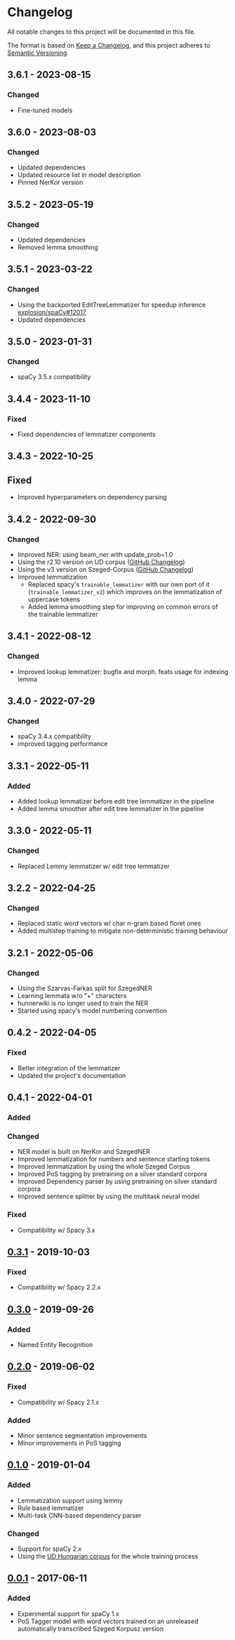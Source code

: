 # Changelog

All notable changes to this project will be documented in this file.

The format is based on [Keep a Changelog](https://keepachangelog.com/en/1.0.0/),
and this project adheres to [Semantic Versioning](https://semver.org/spec/v2.0.0.html).


## 3.6.1 - 2023-08-15
### Changed
- Fine-tuned models

## 3.6.0 - 2023-08-03
### Changed
- Updated dependencies
- Updated resource list in model description
- Pinned NerKor version

## 3.5.2 - 2023-05-19
### Changed
- Updated dependencies
- Removed lemma smoothing

## 3.5.1 - 2023-03-22
### Changed
- Using the backported EditTreeLemmatizer for speedup inference [explosion/spaCy#12017](https://github.com/explosion/spaCy/pull/12017)
- Updated dependencies

## 3.5.0 - 2023-01-31
### Changed
- spaCy 3.5.x compatibility

## 3.4.4 - 2023-11-10
### Fixed
- Fixed dependencies of lemmatizer components

## 3.4.3 - 2022-10-25
## Fixed
- Improved hyperparameters on dependency parsing 

## 3.4.2 - 2022-09-30
### Changed
- Improved NER: using beam_ner with update_prob=1.0
- Using the r2.10 version on UD corpus ([GitHub Changelog](https://github.com/UniversalDependencies/UD_Hungarian-Szeged/tree/master))
- Using the v3 version on Szeged-Corpus ([GitHub Changelog](https://github.com/huspacy/huspacy-resources/tree/master/data/processed/szeged-corpus))
- Improved lemmatization
    - Replaced spacy's `trainable_lemmatizer` with our own port of it (`trainable_lemmatizer_v2`) which improves on the lemmatization of uppercase tokens
    - Added lemma smoothing step for improving on common errors of the trainable lemmatizer 

## 3.4.1 - 2022-08-12
### Changed
- Improved lookup lemmatizer: bugfix and morph. feats usage for indexing lemma

## 3.4.0 - 2022-07-29
### Changed
- spaCy 3.4.x compatibility
- improved tagging performance

## 3.3.1 - 2022-05-11
### Added
- Added lookup lemmatizer before edit tree lemmatizer in the pipeline
- Added lemma smoother after edit tree lemmatizer in the pipeline

## 3.3.0 - 2022-05-11
### Changed
- Replaced Lemmy lemmatizer w/ edit tree lemmatizer

## 3.2.2 - 2022-04-25
### Changed
- Replaced static word vectors w/ char n-gram based floret ones
- Added multistep training to mitigate non-deterministic training behaviour

## 3.2.1 - 2022-05-06
### Changed
- Using the Szarvas-Farkas split for SzegedNER
- Learning lemmata w/o "+" characters
- hunnerwiki is no longer used to train the NER
- Started using spacy's model numbering convention


## 0.4.2 - 2022-04-05
### Fixed
- Better integration of the lemmatizer
- Updated the project's documentation

## 0.4.1 - 2022-04-01
### Added
### Changed
- NER model is built on NerKor and SzegedNER
- Improved lemmatization for numbers and sentence starting tokens
- Improved lemmatization by using the whole Szeged Corpus
- Improved PoS tagging by pretraining on a silver standard corpora
- Improved Dependency parser by using pretraining on silver standard corpora
- Improved sentence splitter by using the multitask neural model
    
### Fixed
- Compatibility w/ Spacy 3.x


## [0.3.1](https://github.com/huspacy/huspacy/releases/tag/hu_core_ud_lg-0.3.1) - 2019-10-03
### Fixed
- Compatibility w/ Spacy 2.2.x

## [0.3.0](https://github.com/huspacy/huspacy/releases/tag/hu_core_ud_lg-0.3.0) - 2019-09-26
### Added
- Named Entity Recognition

## [0.2.0](https://github.com/huspacy/huspacy/releases/tag/hu_core_ud_lg-0.2.0) - 2019-06-02
### Fixed
- Compatibility w/ Spacy 2.1.x
### Added
- Minor sentence segmentation improvements
- Minor improvements in PoS tagging

## [0.1.0](https://github.com/huspacy/huspacy/releases/tag/hu_core_ud_lg-0.1.0) - 2019-01-04
### Added
- Lemmatization support using lemmy
- Rule based lemmatizer
- Multi-task CNN-based dependency parser
### Changed
- Support for spaCy 2.x
- Using the [UD Hungarian corpus](https://github.com/UniversalDependencies/UD_Hungarian-Szeged) for the whole training process

## [0.0.1](https://github.com/huspacy/huspacy/releases/tag/hu_tagger_web_md-0.1.0) - 2017-06-11
### Added
- Experimental support for spaCy 1.x
- PoS Tagger model with word vectors trained on an unreleased automatically transcribed Szeged Korpusz version
